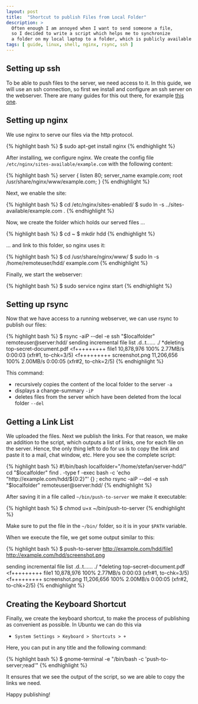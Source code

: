 ```yaml
---
layout: post
title:  "Shortcut to publish Files from Local Folder"
description: >
  Often enough I am annoyed when I want to send someone a file,
  so I decided to write a script which helps me to synchronize
  a folder on my local laptop to a folder, which is publicly available on the internet.
tags: [ guide, linux, shell, nginx, rsync, ssh ]
---
```

## Setting up ssh

To be able to push files to the server, we need access to it.
In this guide, we will use an ssh connection, so first we install and configure an ssh server on the webserver.
There are many guides for this out there, for example
[this one](https://help.ubuntu.com/community/SSH/OpenSSH/Configuring).

## Setting up nginx

We use nginx to serve our files via the http protocol.

{% highlight bash %}
$ sudo apt-get install nginx
{% endhighlight %}

After installing, we configure nginx. We create the
config file `/etc/nginx/sites-available/example.com` with the following content:

{% highlight bash %}
server {
    listen 80;
    server_name example.com;
    root /usr/share/nginx/www/example.com;
}
{% endhighlight %}

Next, we enable the site:

{% highlight bash %}
$ cd /etc/nginx/sites-enabled/
$ sudo ln -s ../sites-available/example.com .
{% endhighlight %}

Now, we create the folder which holds our served files ...

{% highlight bash %}
$ cd ~
$ mkdir hdd
{% endhighlight %}

... and link to this folder, so nginx uses it:

{% highlight bash %}
$ cd /usr/share/nginx/www/
$ sudo ln -s /home/remoteuser/hdd/ example.com
{% endhighlight %}

Finally, we start the webserver:

{% highlight bash %}
$ sudo service nginx start
{% endhighlight %}

## Setting up rsync

Now that we have access to a running webserver, we can use rsync to publish our files:

{% highlight bash %}
$ rsync -aiP --del -e ssh "$localfolder" remoteuser@server:hdd/
sending incremental file list
.d..t...... ./
*deleting   top-secret-document.pdf
<f+++++++++ file1
     10,878,976 100%    2.77MB/s    0:00:03 (xfr#1, to-chk=3/5)
<f+++++++++ screenshot.png
     11,206,656 100%    2.00MB/s    0:00:05 (xfr#2, to-chk=2/5)
{% endhighlight %}

This command:

 * recursively copies the content of the local folder to the server `-a`
 * displays a change-summary `-iP`
 * deletes files from the server which have been deleted from the local folder `--del`

## Getting a Link List

We uploaded the files. Next we publish the links.
For that reason, we make an addition to the script, which outputs a list of links, one for each file on the server.
Hence, the only thing left to do for us is to copy the link and paste it to a mail, chat window, etc. Here you see the complete script:

{% highlight bash %}
#!/bin/bash
localfolder="/home/stefan/server-hdd/"
cd "$localfolder"
find . -type f -exec bash -c 'echo "http://example.com/hdd/${0:2}"' {} \;
echo
rsync -aiP --del -e ssh "$localfolder" remoteuser@server:hdd/
{% endhighlight %}

After saving it in a file called `~/bin/push-to-server` we make it executable:

{% highlight bash %}
$ chmod u+x ~/bin/push-to-server
{% endhighlight %}

Make sure to put the file in the `~/bin/` folder, so it is in your `$PATH` variable.

When we execute the file, we get some output similar to this:

{% highlight bash %}
$ push-to-server
http://example.com/hdd/file1
http://example.com/hdd/screenshot.png

sending incremental file list
.d..t...... ./
*deleting   top-secret-document.pdf
<f+++++++++ file1
     10,878,976 100%    2.77MB/s    0:00:03 (xfr#1, to-chk=3/5)
<f+++++++++ screenshot.png
     11,206,656 100%    2.00MB/s    0:00:05 (xfr#2, to-chk=2/5)
{% endhighlight %}

## Creating the Keyboard Shortcut

Finally, we create the keyboard shortcut, to make the process of publishing as convenient as possible.
In Ubuntu we can do this via

 * `System Settings > Keyboard > Shortcuts > +`

Here, you can put in any title and the following command:

{% highlight bash %}
$ gnome-terminal -e "/bin/bash -c 'push-to-server;read'"
{% endhighlight %}

It ensures that we see the output of the script, so we are able to copy the links we need.

Happy publishing!